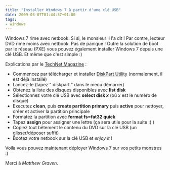 ```yaml
---
title: "Installer Windows 7 à partir d'une clé USB"
date: 2009-03-07T01:44:57+01:00
tags:
- windows
---
```


Windows 7 rime avec netbook. Si si, le monsieur il l'a dit ! Par contre, lecteur DVD rime moins avec netbook. Pas de panique ! Outre la solution de boot par le réseau (PXE) vous pouvez également installer Windows 7 depuis une clé USB. Et même que c'est simple :)

Explications par le [TechNet Magazine](http://technet.microsoft.com/en-us/magazine/dd535816.aspx) :
	
  * Commencez par télécharger et installer [DiskPart Utility](http://www.microsoft.com/downloads/details.aspx?FamilyID=0FD9788A-5D64-4F57-949F-EF62DE7AB1AE) (normalement, il est déjà installé)
  * Lancez-le (tapez " diskpart " dans le menu démarrer)
  * Obtenez la liste des disques disponibles avec **list disk**
  * Sélectionnez votre clé USB avec **select disk _x_** (où _x_ est le numéro de disque)
  * Executez **clean**, puis **create partition primary** puis **active** pour nettoyer, créer et activer la partition principale
  * Formatez la partition avec **format fs=fat32 quick**
  * Tapez **assign** pour assigner une lettre (ça sera utile pour la suite ;) )
  * Copiez tout bêtement le contenu du DVD sur la clé USB (un glisser/déposer suffit)
  * Bootez votre netbook sur la clé USB et _enjoy it_ !

Voilà vous pouvez maintenant déployer Windows 7 sur vos petits monstres :)

Merci à _Matthew Graven_.
